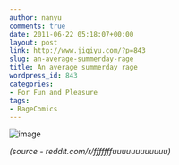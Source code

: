 ```yaml
---
author: nanyu
comments: true
date: 2011-06-22 05:18:07+00:00
layout: post
link: http://www.jiqiyu.com/?p=843
slug: an-average-summerday-rage
title: An average summerday rage
wordpress_id: 843
categories:
- For Fun and Pleasure
tags:
- RageComics
---
```


![image](http://www.piguban.com/wp-content/uploads/2011/06/wpid-an-average-summerday-rage.png)



_(source - reddit.com/r/fffffffuuuuuuuuuuuu)_



